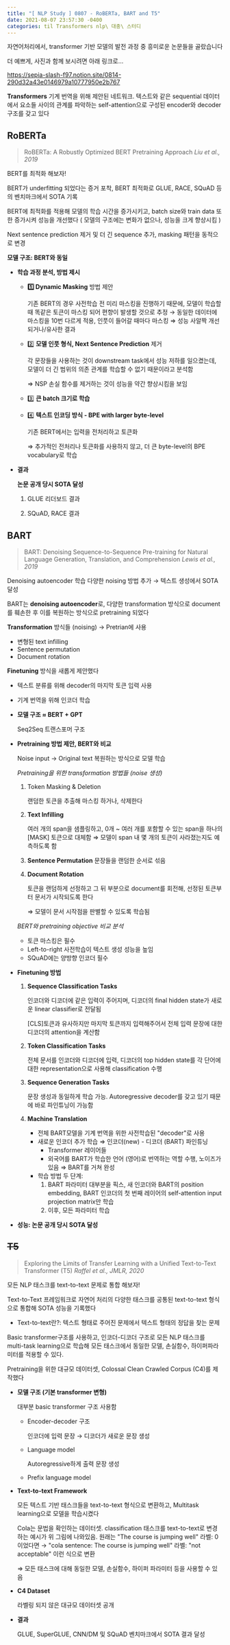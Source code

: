 ```yaml
---
title: "[ NLP Study ] 0807 - RoBERTa, BART and T5" 
date: 2021-08-07 23:57:30 -0400
categories: til Transformers nlp\ 대충\ 스터디
---
```


자연어처리에서, transformer 기반 모델의 발전 과정 중 흥미로운 논문들을 골랐습니다

더 예쁘게, 사진과 함께 보시려면 아래 링크로...

https://sepia-slash-f97.notion.site/0814-290d32a43e0146979a10777950e2b767


**Transformers**
기계 번역을 위해 제안된 네트워크. 텍스트와 같은 sequential 데이터에서 요소들 사이의 관계를 파악하는 self-attention으로 구성된 encoder와 decoder 구조를 갖고 있다


## RoBERTa

> RoBERTa: A Robustly Optimized BERT Pretraining Approach
*Liu et al.,  2019*

BERT를 최적화 해보자!

BERT가 underfitting 되었다는 증거 포착, BERT 최적화로 GLUE, RACE, SQuAD 등의 벤치마크에서 SOTA 기록

BERT에 최적화를 적용해 모델의 학습 시간을 증가시키고, batch size와 train data 또한 증가시켜 성능을 개선했다
( 모델의 구조에는 변화가 없으나, 성능을 크게 향상시킴 )

Next sentence prediction 제거 및 더 긴 sequence 추가, masking 패턴을 동적으로 변경

**모델 구조: BERT와 동일**

- **학습 과정 분석, 방법 제시**
    - **1️⃣  Dynamic Masking** 방법 제안

        기존 BERT의 경우 사전학습 전 미리 마스킹을 진행하기 때문에, 모델이 학습할 때 똑같은 토큰이 마스킹 되어 편향이 발생할 것으로 추정
        → 동일한 데이터에 마스킹을 10번 다르게 적용, 인풋이 들어갈 때마다 마스킹
        ⇒ 성능 사알짝 개선되거나/유사한 결과

    - 2️⃣  **모델 인풋 형식, Next Sentence Prediction** 제거

        각 문장들을 사용하는 것이 downstream task에서 성능 저하를 일으켰는데, 모델이 더 긴 범위의 의존 관계를 학습할 수 없기 때문이라고 분석함

        ⇒ NSP 손실 함수를 제거하는 것이 성능을 약간 향상시킴을 보임

    - 3️⃣  **큰 batch 크기로 학습**
    - 4️⃣  **텍스트 인코딩 방식 - BPE with larger byte-level**

        기존 BERT에서는 입력을 전처리하고 토큰화

        ⇒ 추가적인 전처리나 토큰화를 사용하지 않고, 더 큰 byte-level의 BPE vocabulary로 학습

- **결과**

    **논문 공개 당시 SOTA 달성**

    1. GLUE 리더보드 결과


    2. SQuAD, RACE 결과


## BART

> BART: Denoising Sequence-to-Sequence Pre-training for Natural Language Generation, Translation, and Comprehension
*Lewis et al., 2019*

Denoising autoencoder 학습
다양한 noising 방법 추가 → 텍스트 생성에서 SOTA 달성

BART는 **denoising autoencoder**로, 다양한 transformation 방식으로 document를 훼손한 후 이를 복원하는 방식으로 pretraining 되었다

**Transformation** 방식들 (noising) → Pretrian에 사용
- 변형된 text infilling
- Sentence permutation
- Document rotation

**Finetuning** 방식을 새롭게 제안했다
- 텍스트 분류를 위해 decoder의 마지막 토큰 입력 사용
- 기계 번역을 위해 인코더 학습

- **모델 구조  $\approx$  BERT + GPT**

    Seq2Seq 트랜스포머 구조


- **Pretraining 방법 제안, BERT와 비교**

    Noise input → Original text 복원하는 방식으로 모델 학습

    *Pretraining을 위한 transformation 방법들 (noise 생성)*

    1. Token Masking & Deletion

        랜덤한 토큰을 추출해 마스킹 하거나, 삭제한다

    2. **Text Infilling**

        여러 개의 span을 샘플링하고, 0개 ~ 여러 개를 포함할 수 있는 span을 하나의 [MASK] 토큰으로 대체함
        ⇒ 모델이 span 내 몇 개의 토큰이 사라졌는지도 예측하도록 함

    3. **Sentence Permutation**
    문장들을 랜덤한 순서로 섞음
    4. **Document Rotation**

        토큰을 랜덤하게 선정하고 그 뒤 부분으로 document를 회전해, 선정된 토큰부터 문서가 시작되도록 한다

        ⇒ 모델이 문서 시작점을 판별할 수 있도록 학습됨

    *BERT와 pretraining objective 비교 분석*

    - 토큰 마스킹은 필수
    - Left-to-right 사전학습이 텍스트 생성 성능을 높임
    - SQuAD에는 양방향 인코더 필수

- **Finetuning 방법**


    1. **Sequence Classification Tasks**

        인코더와 디코더에 같은 입력이 주어지며, 디코더의 final hidden state가 새로운 linear classifier로 전달됨

        [CLS]토큰과 유사하지만 마지막 토큰까지 입력해주어서 전체 입력 문장에 대한 디코더의 attention을 계산함

    2. **Token Classification Tasks**

        전체 문서를 인코더와 디코더에 입력, 디코더의 top hidden state를 각 단어에 대한 representation으로 사용해 classification 수행

    3. **Sequence Generation Tasks**

        문장 생성과 동일하게 학습 가능. Autoregressive decoder를 갖고 있기 때문에 바로 파인튜닝이 가능함

    4. **Machine Translation**
        - 전체 BART모델을 기계 번역을 위한 사전학습된 "decoder"로 사용
        - 새로운 인코더 추가 학습  ⇒ 인코더(new) - 디코더 (BART) 파인튜닝
            - Transformer 레이어들
            - 외국어를 BART가 학습한 언어 (영어)로 번역하는 역할 수행, 노이즈가 있음 ⇒ BART를 거쳐 완성
        - 학습 방법 두 단계:
            1. BART 파라미터 대부분을 픽스, 새 인코더와 BART의 position embedding, BART 인코더의 첫 번째 레이어의 self-attention input projection matrix만 학습
            2. 이후, 모든 파라미터 학습
- **성능: 논문 공개 당시 SOTA 달성**


## ~~T5~~

> Exploring the Limits of Transfer Learning with a Unified Text-to-Text Transformer (T5)
*Raffel et al.,  JMLR, 2020*

모든 NLP 태스크를 text-to-text 문제로 통합 해보자!

Text-to-Text 프레임워크로 자연어 처리의 다양한 태스크를 공통된 text-to-text 형식으로 통합해 SOTA 성능을 기록했다
* Text-to-text란?: 텍스트 형태로 주어진 문제에서 텍스트 형태의 정답을 찾는 문제

Basic transformer구조를 사용하고, 인코더-디코더 구조로 모든 NLP 태스크를 multi-task learning으로 학습해 모든 태스크에서 동일한 모델, 손실함수, 하이퍼파라미터를 적용할 수 있다.

Pretraining을 위한 대규모 데이터셋, Colossal Clean  Crawled Corpus (C4)를 제작했다

- **모델 구조  (기본 transformer 변형)**

    대부분 basic transformer 구조 사용함


    - Encoder-decoder 구조

        인코더에 입력 문장 → 디코더가 새로운 문장 생성

    - Language model

        Autoregressive하게 출력 문장 생성

    - Prefix language model

- **Text-to-text Framework**


    모든 텍스트 기반 태스크들을 text-to-text 형식으로 변환하고, Multitask learning으로 모델을 학습시켰다

    Cola는 문법을 확인하는 데이터셋. classification 태스크를 text-to-text로 변경하는 예시가 위 그림에 나와있음. 원래는 "The course is jumping well" 라벨: 0 이었다면 → "cola sentence: The course is jumping well" 라벨: "not acceptable" 이런 식으로 변환

    ⇒ 모든 태스크에 대해 동일한 모델, 손실함수, 하이퍼 파라미터 등을 사용할 수 있음

- **C4 Dataset**

    라벨링 되지 않은 대규모 데이터셋 공개

- **결과**

    GLUE, SuperGLUE, CNN/DM 및 SQuAD 벤치마크에서 SOTA 결과 달성
